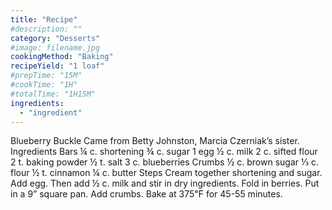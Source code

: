 ```yaml
---
title: "Recipe"
#description: ""
category: "Desserts"
#image: filename.jpg
cookingMethod: "Baking"
recipeYield: "1 loaf"
#prepTime: "15M"
#cookTime: "1H"
#totalTime: "1H15M"
ingredients:
  - "ingredient"
---
```


Blueberry Buckle
Came from Betty Johnston, Marcia Czerniak’s sister.
Ingredients
Bars
¼ c. shortening
¾ c. sugar
1 egg
½ c. milk
2 c. sifted flour
2 t. baking powder
½ t. salt
3 c. blueberries
Crumbs
½ c. brown sugar
⅓ c. flour
½ t. cinnamon
¼ c. butter
Steps
Cream together shortening and sugar.
Add egg. Then add ½ c. milk and stir in dry ingredients. Fold in berries.
Put in a 9” square pan.
Add crumbs.
Bake at 375℉ for 45-55 minutes.
